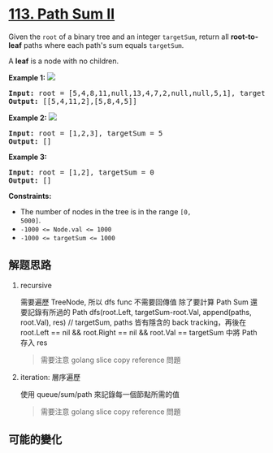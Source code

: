 # [113. Path Sum II](https://leetcode.com/problems/path-sum-ii/)
Given the <code>root</code> of a binary tree and an integer <code>targetSum</code>, return all **root-to-leaf** paths where each path&#39;s sum equals <code>targetSum</code>.

A **leaf** is a node with no children.



**Example 1:**
![](https://assets.leetcode.com/uploads/2021/01/18/pathsumii1.jpg)

<pre><strong>Input:</strong> root = [5,4,8,11,null,13,4,7,2,null,null,5,1], targetSum = 22
<strong>Output:</strong> [[5,4,11,2],[5,8,4,5]]
</pre>

**Example 2:**
![](https://assets.leetcode.com/uploads/2021/01/18/pathsum2.jpg)

<pre><strong>Input:</strong> root = [1,2,3], targetSum = 5
<strong>Output:</strong> []
</pre>

**Example 3:**


<pre><strong>Input:</strong> root = [1,2], targetSum = 0
<strong>Output:</strong> []
</pre>



**Constraints:**


- The number of nodes in the tree is in the range <code>[0, 5000]</code>.
- <code>-1000 &lt;= Node.val &lt;= 1000</code>
- <code>-1000 &lt;= targetSum &lt;= 1000</code>


##  解题思路

1. recursive

    需要遍歷 TreeNode, 所以 dfs func 不需要回傳值
    除了要計算 Path Sum 還要記錄有所過的 Path
    dfs(root.Left, targetSum-root.Val, append(paths, root.Val), res) // targetSum, paths 皆有隱含的 back tracking，再後在 root.Left == nil && root.Right == nil && root.Val == targetSum 中將 Path 存入 res

    > 需要注意 golang slice copy reference 問題

1. iteration: 層序遍歷

    使用 queue/sum/path 來記錄每一個節點所需的值
    > 需要注意 golang slice copy reference 問題

##  可能的變化

